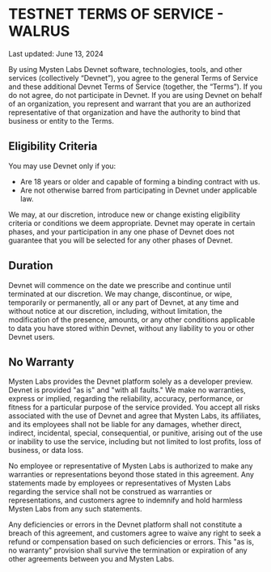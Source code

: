 <!-- markdownlint-disable proper-names -->
# TESTNET TERMS OF SERVICE - WALRUS
<!-- TODO Update for testnet -->

Last updated: June 13, 2024

By using Mysten Labs Devnet software, technologies, tools, and other services (collectively
“Devnet”), you agree to the general Terms of Service and these additional Devnet Terms of Service
(together, the “Terms”). If you do not agree, do not participate in Devnet. If you are using Devnet
on behalf of an organization, you represent and warrant that you are an authorized representative of
that organization and have the authority to bind that business or entity to the Terms.

## Eligibility Criteria

You may use Devnet only if you:

- Are 18 years or older and capable of forming a binding contract with us.
- Are not otherwise barred from participating in Devnet under applicable law.

We may, at our discretion, introduce new or change existing eligibility criteria or conditions we
deem appropriate. Devnet may operate in certain phases, and your participation in any one phase of
Devnet does not guarantee that you will be selected for any other phases of Devnet.

## Duration

Devnet will commence on the date we prescribe and continue until terminated at our discretion. We
may change, discontinue, or wipe, temporarily or permanently, all or any part of Devnet, at any
time and without notice at our discretion, including, without limitation, the modification of the
presence, amounts, or any other conditions applicable to data you have stored within Devnet, without
any liability to you or other Devnet users.

## No Warranty

Mysten Labs provides the Devnet platform solely as a developer preview. Devnet is provided "as is"
and "with all faults." We make no warranties, express or implied, regarding the reliability,
accuracy, performance, or fitness for a particular purpose of the service provided. You accept all
risks associated with the use of Devnet and agree that Mysten Labs, its affiliates, and its
employees shall not be liable for any damages, whether direct, indirect, incidental, special,
consequential, or punitive, arising out of the use or inability to use the service, including but
not limited to lost profits, loss of business, or data loss.

No employee or representative of Mysten Labs is authorized to make any warranties or representations
beyond those stated in this agreement. Any statements made by employees or representatives of Mysten
Labs regarding the service shall not be construed as warranties or representations, and customers
agree to indemnify and hold harmless Mysten Labs from any such statements.

Any deficiencies or errors in the Devnet platform shall not constitute a breach of this agreement,
and customers agree to waive any right to seek a refund or compensation based on such deficiencies
or errors. This "as is, no warranty" provision shall survive the termination or expiration of any
other agreements between you and Mysten Labs.
